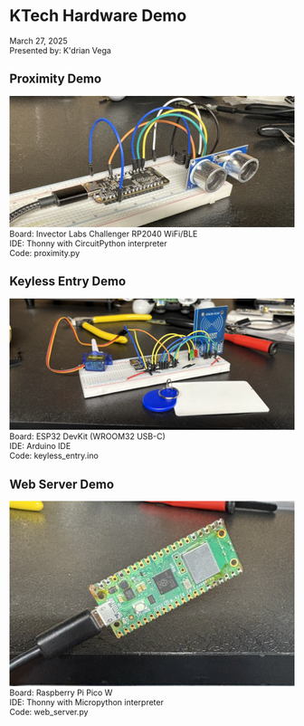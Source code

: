 # KTech Hardware Demo
March 27, 2025<br />
Presented by: K'drian Vega<br />
## Proximity Demo
![alt text](https://github.com/csku25/KTech-Hardware-Demo/blob/main/photos/proximity.jpg?raw=true)<br />
Board: Invector Labs Challenger RP2040 WiFi/BLE<br />
IDE: Thonny with CircuitPython interpreter<br />
Code: proximity.py<br />
## Keyless Entry Demo
![alt text](https://github.com/csku25/KTech-Hardware-Demo/blob/main/photos/keyless_entry.jpg?raw=true)<br />
Board: ESP32 DevKit (WROOM32 USB-C)<br />
IDE: Arduino IDE<br />
Code: keyless_entry.ino<br />
## Web Server Demo
![alt text](https://github.com/csku25/KTech-Hardware-Demo/blob/main/photos/web_server.jpg?raw=true)<br />
Board: Raspberry Pi Pico W<br />
IDE: Thonny with Micropython interpreter<br />
Code: web_server.py<br />
